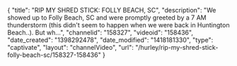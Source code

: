 {
    "title": "RIP MY SHRED STICK: FOLLY BEACH, SC",
    "description": "We showed up to Folly Beach, SC and were promptly greeted by a 7 AM thunderstorm (this didn't seem to happen when we were back in Huntington Beach..). But wh...",
    "channelid": "158327",
    "videoid": "158436",
    "date_created": "1398292478",
    "date_modified": "1418181330",
    "type": "captivate",
    "layout": "channelVideo",
    "url": "\/hurley\/rip-my-shred-stick-folly-beach-sc\/158327-158436"
}